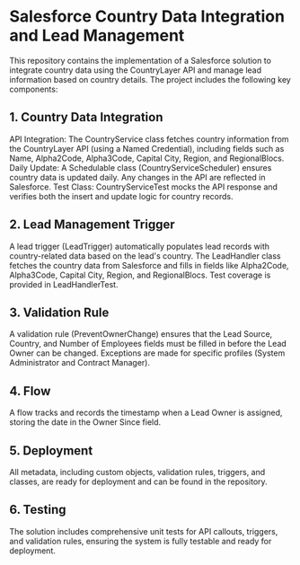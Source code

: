 # Salesforce Country Data Integration and Lead Management
This repository contains the implementation of a Salesforce solution to integrate country data using the CountryLayer API and manage lead information based on country details. The project includes the following key components:

## 1. Country Data Integration
API Integration: The CountryService class fetches country information from the CountryLayer API (using a Named Credential), including fields such as Name, Alpha2Code, Alpha3Code, Capital City, Region, and RegionalBlocs.
Daily Update: A Schedulable class (CountryServiceScheduler) ensures country data is updated daily. Any changes in the API are reflected in Salesforce.
Test Class: CountryServiceTest mocks the API response and verifies both the insert and update logic for country records.

## 2. Lead Management Trigger
A lead trigger (LeadTrigger) automatically populates lead records with country-related data based on the lead's country.
The LeadHandler class fetches the country data from Salesforce and fills in fields like Alpha2Code, Alpha3Code, Capital City, Region, and RegionalBlocs.
Test coverage is provided in LeadHandlerTest.

## 3. Validation Rule
A validation rule (PreventOwnerChange) ensures that the Lead Source, Country, and Number of Employees fields must be filled in before the Lead Owner can be changed. Exceptions are made for specific profiles (System Administrator and Contract Manager).

## 4. Flow
A flow tracks and records the timestamp when a Lead Owner is assigned, storing the date in the Owner Since field.

## 5. Deployment
All metadata, including custom objects, validation rules, triggers, and classes, are ready for deployment and can be found in the repository.

## 6. Testing
The solution includes comprehensive unit tests for API callouts, triggers, and validation rules, ensuring the system is fully testable and ready for deployment.

